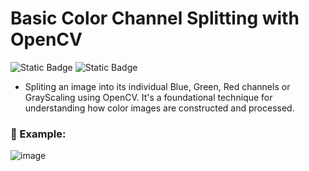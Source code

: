 # Basic Color Channel Splitting with OpenCV
![Static Badge](https://img.shields.io/badge/OpenCV-blue)
![Static Badge](https://img.shields.io/badge/Numpy-8A2BE2)

- Spliting an image into its individual Blue, Green, Red channels or GrayScaling using OpenCV. It's a foundational technique for understanding how color images are constructed and processed.

### 📌 Example:
![image](https://github.com/user-attachments/assets/0faca73e-cfb0-4a53-ba33-b79ad5b45b3e)


